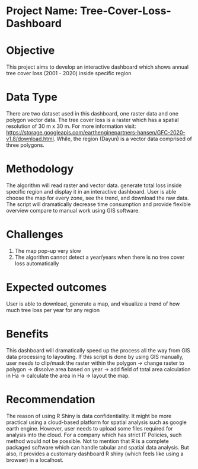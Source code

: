 # Project Name: Tree-Cover-Loss-Dashboard

# Objective
This project aims to develop an interactive dashboard which shows annual tree cover loss (2001 - 2020) inside specific region

# Data Type
There are two dataset used in this dashboard, one raster data and one polygon vector data. The tree cover loss is a raster which has a spatial resolution of 30 m x 30 m. For more information visit: https://storage.googleapis.com/earthenginepartners-hansen/GFC-2020-v1.8/download.html. While, the region (Dayun) is a vector data comprised of three polygons.

# Methodology
The algorithm will read raster and vector data. generate total loss inside specific region and display it in an interactive dashboard. User is able choose the map for every zone, see the trend, and download the raw data. The script will dramatically decrease time consumption and provide flexible overview compare to manual work using GIS software.  

# Challenges
1. The map pop-up very slow
2. The algorithm cannot detect a year/years when there is no tree cover loss automatically

# Expected outcomes
User is able to download, generate a map, and visualize a trend of how much tree loss per year for any region

# Benefits
This dashboard will dramatically speed up the process all the way from GIS data processing to layouting. If this script is done by using GIS manually, user needs to clip/mask the raster within the polygon  -> change raster to polygon -> dissolve area based on year -> add field of total area calculation in Ha -> calculate the area in Ha -> layout the map.

# Recommendation
The reason of using R Shiny is data confidentiality. It might be more practical using a cloud-based platform for spatial analysis such as google earth engine. However, user needs to upload some files required for analysis into the cloud. For a company which has strict IT Policies, such method would not be possible. Not to mention that R is a complete packaged software which can handle tabular and spatial data analysis. But also, it provides a customary dashboard R shiny (which feels like using a browser) in a localhost. 
